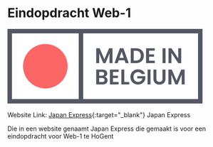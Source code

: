 # Eindopdracht Web-1

![Japan Express](images/LOGO_Japan_Express.png)

Website Link: [Japan Express](https://vandriesschejelle.be){:target="_blank"}
<a herf="https://vandriesschejelle.be" target="_blank">Japan Express</a>

Die in een website genaamt Japan Express die gemaakt is voor een eindopdracht voor Web-1 te HoGent